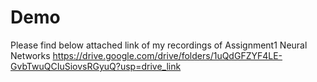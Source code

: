 # Demo
Please find below attached link of my recordings of Assignment1 Neural Networks
https://drive.google.com/drive/folders/1uQdGFZYF4LE-GvbTwuQCIuSiovsRGyuQ?usp=drive_link
